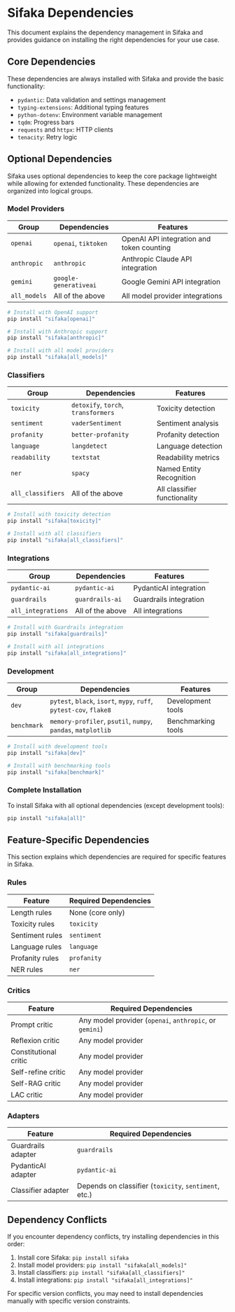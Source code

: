 # Sifaka Dependencies

This document explains the dependency management in Sifaka and provides guidance on installing the right dependencies for your use case.

## Core Dependencies

These dependencies are always installed with Sifaka and provide the basic functionality:

- `pydantic`: Data validation and settings management
- `typing-extensions`: Additional typing features
- `python-dotenv`: Environment variable management
- `tqdm`: Progress bars
- `requests` and `httpx`: HTTP clients
- `tenacity`: Retry logic

## Optional Dependencies

Sifaka uses optional dependencies to keep the core package lightweight while allowing for extended functionality. These dependencies are organized into logical groups.

### Model Providers

| Group | Dependencies | Features |
|-------|--------------|----------|
| `openai` | `openai`, `tiktoken` | OpenAI API integration and token counting |
| `anthropic` | `anthropic` | Anthropic Claude API integration |
| `gemini` | `google-generativeai` | Google Gemini API integration |
| `all_models` | All of the above | All model provider integrations |

```bash
# Install with OpenAI support
pip install "sifaka[openai]"

# Install with Anthropic support
pip install "sifaka[anthropic]"

# Install with all model providers
pip install "sifaka[all_models]"
```

### Classifiers

| Group | Dependencies | Features |
|-------|--------------|----------|
| `toxicity` | `detoxify`, `torch`, `transformers` | Toxicity detection |
| `sentiment` | `vaderSentiment` | Sentiment analysis |
| `profanity` | `better-profanity` | Profanity detection |
| `language` | `langdetect` | Language detection |
| `readability` | `textstat` | Readability metrics |
| `ner` | `spacy` | Named Entity Recognition |
| `all_classifiers` | All of the above | All classifier functionality |

```bash
# Install with toxicity detection
pip install "sifaka[toxicity]"

# Install with all classifiers
pip install "sifaka[all_classifiers]"
```

### Integrations

| Group | Dependencies | Features |
|-------|--------------|----------|
| `pydantic-ai` | `pydantic-ai` | PydanticAI integration |
| `guardrails` | `guardrails-ai` | Guardrails integration |
| `all_integrations` | All of the above | All integrations |

```bash
# Install with Guardrails integration
pip install "sifaka[guardrails]"

# Install with all integrations
pip install "sifaka[all_integrations]"
```

### Development

| Group | Dependencies | Features |
|-------|--------------|----------|
| `dev` | `pytest`, `black`, `isort`, `mypy`, `ruff`, `pytest-cov`, `flake8` | Development tools |
| `benchmark` | `memory-profiler`, `psutil`, `numpy`, `pandas`, `matplotlib` | Benchmarking tools |

```bash
# Install with development tools
pip install "sifaka[dev]"

# Install with benchmarking tools
pip install "sifaka[benchmark]"
```

### Complete Installation

To install Sifaka with all optional dependencies (except development tools):

```bash
pip install "sifaka[all]"
```

## Feature-Specific Dependencies

This section explains which dependencies are required for specific features in Sifaka.

### Rules

| Feature | Required Dependencies |
|---------|----------------------|
| Length rules | None (core only) |
| Toxicity rules | `toxicity` |
| Sentiment rules | `sentiment` |
| Language rules | `language` |
| Profanity rules | `profanity` |
| NER rules | `ner` |

### Critics

| Feature | Required Dependencies |
|---------|----------------------|
| Prompt critic | Any model provider (`openai`, `anthropic`, or `gemini`) |
| Reflexion critic | Any model provider |
| Constitutional critic | Any model provider |
| Self-refine critic | Any model provider |
| Self-RAG critic | Any model provider |
| LAC critic | Any model provider |

### Adapters

| Feature | Required Dependencies |
|---------|----------------------|
| Guardrails adapter | `guardrails` |
| PydanticAI adapter | `pydantic-ai` |
| Classifier adapter | Depends on classifier (`toxicity`, `sentiment`, etc.) |

## Dependency Conflicts

If you encounter dependency conflicts, try installing dependencies in this order:

1. Install core Sifaka: `pip install sifaka`
2. Install model providers: `pip install "sifaka[all_models]"`
3. Install classifiers: `pip install "sifaka[all_classifiers]"`
4. Install integrations: `pip install "sifaka[all_integrations]"`

For specific version conflicts, you may need to install dependencies manually with specific version constraints.
